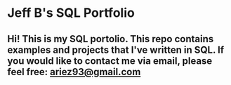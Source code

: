# Jeff B's SQL Portfolio

## Hi! This is my SQL portolio. This repo contains examples and projects that I've written in SQL. If you would like to contact me via email, please feel free: ariez93@gmail.com
